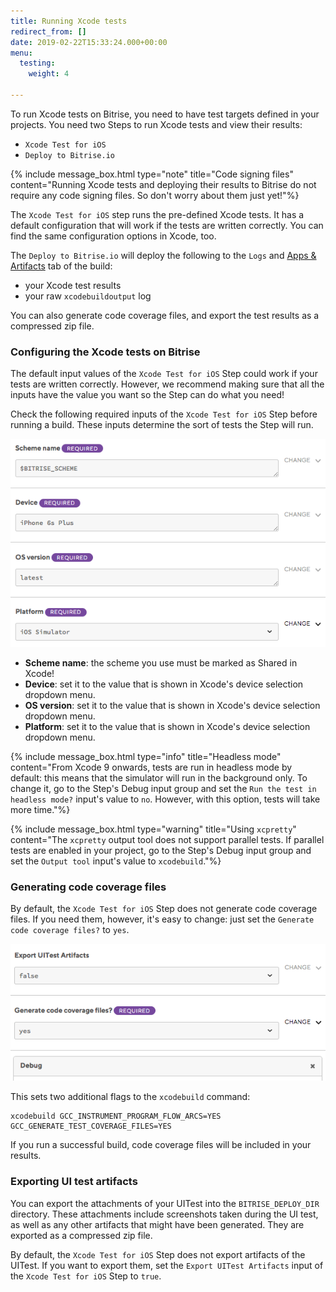 ```yaml
---
title: Running Xcode tests
redirect_from: []
date: 2019-02-22T15:33:24.000+00:00
menu:
  testing:
    weight: 4

---
```

To run Xcode tests on Bitrise, you need to have test targets defined in your projects. You need two Steps to run Xcode tests and view their results:

* `Xcode Test for iOS`
* `Deploy to Bitrise.io`

{% include message_box.html type="note" title="Code signing files" content="Running Xcode tests and deploying their results to Bitrise do not require any code signing files. So don't worry about them just yet!"%}

The `Xcode Test for iOS` step runs the pre-defined Xcode tests. It has a default configuration that will work if the tests are written correctly. You can find the same configuration options in Xcode, too.

The `Deploy to Bitrise.io` will deploy the following to the `Logs` and [Apps & Artifacts](/builds/build-artifacts-online/) tab of the build:

* your Xcode test results
* your raw `xcodebuildoutput` log

You can also generate code coverage files, and export the test results as a compressed zip file.

### Configuring the Xcode tests on Bitrise

The default input values of the `Xcode Test for iOS` Step could work if your tests are written correctly. However, we recommend making sure that all the inputs have the value you want so the Step can do what you need!

Check the following required inputs of the `Xcode Test for iOS` Step before running a build. These inputs determine the sort of tests the Step will run.

![](/img/xcode-test-input.png)

* **Scheme name**: the scheme you use must be marked as Shared in Xcode!
* **Device**: set it to the value that is shown in Xcode's device selection dropdown menu.
* **OS version**: set it to the value that is shown in Xcode's device selection dropdown menu.
* **Platform**: set it to the value that is shown in Xcode's device selection dropdown menu.

{% include message_box.html type="info" title="Headless mode" content="From Xcode 9 onwards, tests are run in headless mode by default: this means that the simulator will run in the background only. To change it, go to the Step's Debug input group and set the `Run the test in headless mode?` input's value to `no`. However, with this option, tests will take more time."%}

{% include message_box.html type="warning" title="Using `xcpretty`" content="The `xcpretty` output tool does not support parallel tests. If parallel tests are enabled in your project, go to the Step's Debug input group and set the `Output tool` input's value to `xcodebuild`."%}

### Generating code coverage files

By default, the `Xcode Test for iOS` Step does not generate code coverage files. If you need them, however, it's easy to change: just set the `Generate code coverage files?` to `yes`.

![](/img/code-coverage.png)

This sets two additional flags to the `xcodebuild` command:

    xcodebuild GCC_INSTRUMENT_PROGRAM_FLOW_ARCS=YES GCC_GENERATE_TEST_COVERAGE_FILES=YES

If you run a successful build, code coverage files will be included in your results.

### Exporting UI test artifacts

You can export the attachments of your UITest into the `BITRISE_DEPLOY_DIR` directory. These attachments include screenshots taken during the UI test, as well as any other artifacts that might have been generated. They are exported as a compressed zip file.

By default, the `Xcode Test for iOS` Step does not export artifacts of the UITest. If you want to export them, set the `Export UITest Artifacts` input of the `Xcode Test for iOS` Step to `true`.